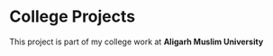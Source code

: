 # College Projects


This project is part of my college work at **Aligarh Muslim University**






 
